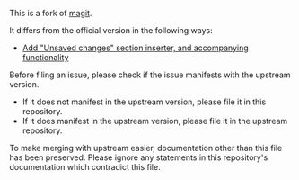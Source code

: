 This is a fork of [magit](https://github.com/magit/magit).

It differs from the official version in the following ways:

- [Add "Unsaved changes" section inserter, and accompanying functionality](https://github.com/magit/magit/pull/4290)

Before filing an issue, please check if the issue manifests with the upstream version.

- If it does not manifest in the upstream version, please file it in this repository.
- If it does manifest in the upstream version, please file it in the upstream repository.

To make merging with upstream easier, documentation other than this file has been preserved.
Please ignore any statements in this repository's documentation which contradict this file.
